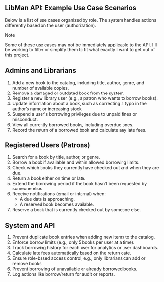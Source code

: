 ## LibMan API: Example Use Case Scenarios
Below is a list of use cases organized by role. The system handles actions differently based on the user (authorization).

> [!NOTE]
> Some of these use cases may not be immediately applicable to the API. I'll be working to filter or simplify them to fit what exactly I want to get out of this project.

## Admins and Librarians
1. Add a new book to the catalog, including title, author, genre, and number of available copies.
2. Remove a damaged or outdated book from the system.
3. Register a new library user (e.g., a patron who wants to borrow books).
4. Update information about a book, such as correcting a typo in the author’s name or increasing stock.
5. Suspend a user's borrowing privileges due to unpaid fines or misconduct.
6. View all currently borrowed books, including overdue ones.
7. Record the return of a borrowed book and calculate any late fees.

## Registered Users (Patrons)
1. Search for a book by title, author, or genre.
2. Borrow a book if available and within allowed borrowing limits.
3. Check which books they currently have checked out and when they are due.
4. Return a book either on time or late.
5. Extend the borrowing period if the book hasn’t been requested by someone else.
6. Receive notifications (email or internal) when:
   - A due date is approaching.
   - A reserved book becomes available.
7. Reserve a book that is currently checked out by someone else.

## System and API
1. Prevent duplicate book entries when adding new items to the catalog.
2. Enforce borrow limits (e.g., only 5 books per user at a time).
3. Track borrowing history for each user for analytics or user dashboards.
4. Calculate late fees automatically based on the return date.
5. Ensure role-based access control, e.g., only librarians can add or remove books.
6. Prevent borrowing of unavailable or already borrowed books.
7. Log actions like borrow/return for audit or reports.